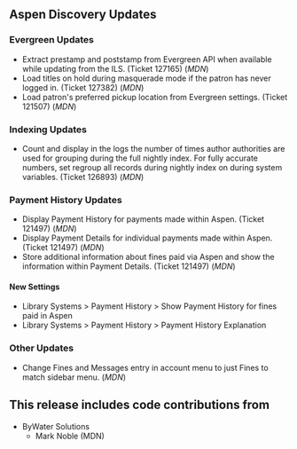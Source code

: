 ## Aspen Discovery Updates

### Evergreen Updates
- Extract prestamp and poststamp from Evergreen API when available while updating from the ILS. (Ticket 127165) (*MDN*) 
- Load titles on hold during masquerade mode if the patron has never logged in. (Ticket 127382) (*MDN*)
- Load patron's preferred pickup location from Evergreen settings. (Ticket 121507) (*MDN*)

### Indexing Updates
- Count and display in the logs the number of times author authorities are used for grouping during the full nightly index.  For fully accurate numbers, set regroup all records during nightly index on during system variables. (Ticket 126893) (*MDN*)

### Payment History Updates
- Display Payment History for payments made within Aspen. (Ticket 121497) (*MDN*)
- Display Payment Details for individual payments made within Aspen. (Ticket 121497) (*MDN*)
- Store additional information about fines paid via Aspen and show the information within Payment Details. (Ticket 121497) (*MDN*)  

<div markdown="1" class="settings">

#### New Settings
- Library Systems > Payment History > Show Payment History for fines paid in Aspen
- Library Systems > Payment History > Payment History Explanation
</div>

### Other Updates
- Change Fines and Messages entry in account menu to just Fines to match sidebar menu. (*MDN*)

## This release includes code contributions from
- ByWater Solutions
    - Mark Noble (MDN)
